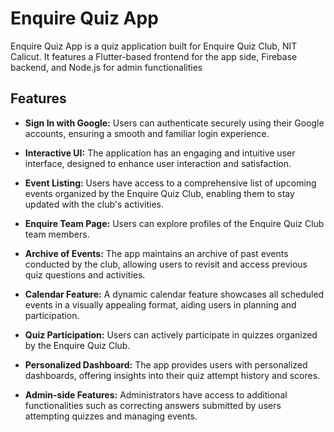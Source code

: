 # Enquire Quiz App

Enquire Quiz App is a quiz application built for Enquire Quiz Club, NIT Calicut. It features a Flutter-based frontend for the app side, Firebase backend, and Node.js for admin functionalities

## Features

- **Sign In with Google:** Users can authenticate securely using their Google accounts, ensuring a smooth and familiar login experience.
  
- **Interactive UI:** The application has an engaging and intuitive user interface, designed to enhance user interaction and satisfaction.

- **Event Listing:** Users have access to a comprehensive list of upcoming events organized by the Enquire Quiz Club, enabling them to stay updated with the club's activities.

- **Enquire Team Page:** Users can explore profiles of the Enquire Quiz Club team members.

- **Archive of Events:** The app maintains an archive of past events conducted by the club, allowing users to revisit and access previous quiz questions and activities.

- **Calendar Feature:** A dynamic calendar feature showcases all scheduled events in a visually appealing format, aiding users in planning and participation.

- **Quiz Participation:** Users can actively participate in quizzes organized by the Enquire Quiz Club.

- **Personalized Dashboard:** The app provides users with personalized dashboards, offering insights into their quiz attempt history and scores.

- **Admin-side Features:** Administrators have access to additional functionalities such as correcting answers submitted by users attempting quizzes and managing events.
